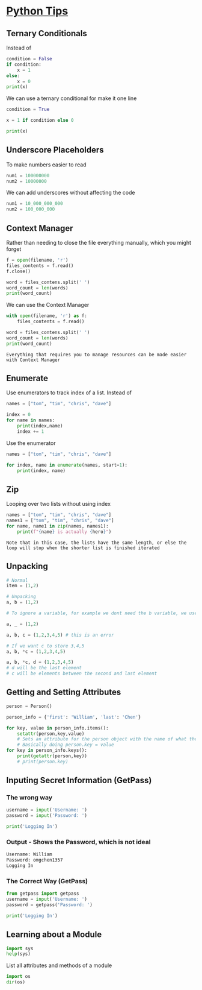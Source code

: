 # [Python Tips](https://www.youtube.com/watch?v=C-gEQdGVXbk)

## Ternary Conditionals
Instead of 
```python 
condition = False
if condition:
    x = 1
else:
    x = 0
print(x)
```
We can use a ternary conditional for make it one line 
```python 
condition = True

x = 1 if condition else 0

print(x)
```

## Underscore Placeholders
To make numbers easier to read
```python 
num1 = 100000000
num2 = 10000000
```
We can add underscores without affecting the code
```python 
num1 = 10_000_000_000
num2 = 100_000_000
```

## Context Manager
Rather than needing to close the file everything manually, which you might forget
```python 
f = open(filename, 'r')
files_contents = f.read()
f.close()

word = files_contens.split(' ')
word_count = len(words)
print(word_count)
```
We can use the Context Manager
```python 
with open(filename, 'r') as f:
    files_contents = f.read()

word = files_contens.split(' ')
word_count = len(words)
print(word_count)
```
`Everything that requires you to manage resources can be made easier with Context Manager`

## Enumerate 
Use enumerators to track index of a list. Instead of 
```python 
names = ["tom", "tim", "chris", "dave"]

index = 0
for name in names:
    print(index,name)
    index += 1
```
Use the enumerator 
```python 
names = ["tom", "tim", "chris", "dave"]

for index, name in enumerate(names, start=1):
    print(index, name)
```

## Zip 
Looping over two lists without using index
```python 
names = ["tom", "tim", "chris", "dave"]
names1 = ["tom", "tim", "chris", "dave"]
for name, name1 in zip(names, names1):
    print(f"{name} is actually {hero}")
```
`Note that in this case, the lists have the same length, or else the loop will stop when the shorter list is finished iterated`

## Unpacking 
```python 
# Normal
item = (1,2)

# Unpacking 
a, b = (1,2)

# To ignore a variable, for example we dont need the b variable, we use an underscore

a, _ = (1,2)

a, b, c = (1,2,3,4,5) # this is an error

# If we want c to store 3,4,5
a, b, *c = (1,2,3,4,5)

a, b, *c, d = (1,2,3,4,5)
# d will be the last element
# c will be elements between the second and last element

```

## Getting and Setting Attributes
```python
person = Person()

person_info = {'first': 'William', 'last': 'Chen'}

for key, value in person_info.items():
    setattr(person,key,value)
    # Sets an attribute for the person object with the name of what the string key is and with the attribute defined as value
    # Basically doing person.key = value
for key in person_info.keys():
    print(getattr(person,key))
    # print(person.key)
```

## Inputing Secret Information (GetPass)
### The wrong way 
```python 
username = input('Username: ')
password = input('Password: ')

print('Logging In')
```
### Output - Shows the Password, which is not ideal
```python 
Username: William
Password: omgchen1357
Logging In
```

### The Correct Way (GetPass)
```python 
from getpass import getpass
username = input('Username: ')
password = getpass('Password: ')

print('Logging In')
```

## Learning about a Module
```python 
import sys
help(sys)
```

List all attributes and methods of a module
```python 
import os
dir(os)
```